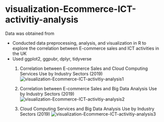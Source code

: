 # visualization-Ecommerce-ICT-activitiy-analysis
Data was obtained from 

- Conducted data preprocessing, analysis, and visualization in R to explore the correlation between E-commerce sales and ICT activities in the UK
- Used ggplot2, ggpubr, dplyr, tidyverse
  1. Correlation between E-commerce Sales and Cloud Computing Services Use by Industry Sectors (2019)
     ![visualization-Ecommerce-ICT-activitiy-analysis1](https://github.com/youngmin-jin/visualization-Ecommerce-ICT-activitiy-analysis/assets/135728064/7c7eda2c-b9b6-483f-b56b-4ee01392d192)
     
  2. Correlation between E-commerce Sales and Big Data Analysis Use by Industry Sectors (2019)
![visualization-Ecommerce-ICT-activitiy-analysis2](https://github.com/youngmin-jin/visualization-Ecommerce-ICT-activitiy-analysis/assets/135728064/c531c4da-4768-424f-9bbe-1aaf3be01474)

  3. Cloud Computing Services and Big Data Analysis Use by Industry Sectors (2019)
![visualization-Ecommerce-ICT-activitiy-analysis3](https://github.com/youngmin-jin/visualization-Ecommerce-ICT-activitiy-analysis/assets/135728064/437ea61c-3a61-4ae7-847b-6c3162b632aa)
